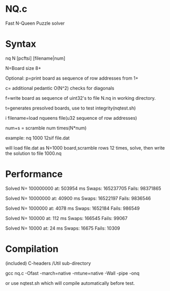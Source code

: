 # NQ.c

Fast N-Queen Puzzle solver

# Syntax

nq N [pcftsi] [filename|num]

N=Board size 8+

Optional:
p=print board as sequence of row addresses from 1+

c= additional pedantic O(N^2) checks for diagonals

f=write board as sequence of uint32's to file N.nq
in working directory.

t=generates presolved boards, use to test integrity(nqtest.sh)

i filename=load nqueens file(u32 sequence of row addresses)

num+s  = scramble num times(N*num)

example: nq 1000 12sif file.dat

will load file.dat as N=1000 board,scramble
rows 12 times, solve, then write
the solution to file 1000.nq

# Performance

Solved N= 100000000  at: 503954 ms Swaps: 165237705 Fails: 98371865 


Solved N= 10000000  at: 40900 ms Swaps: 16522197 Fails: 9836546 

Solved N= 1000000  at: 4078 ms Swaps: 1652184 Fails: 986549 

Solved N= 100000  at: 112 ms Swaps: 166545 Fails: 99067 

Solved N= 10000  at: 24 ms Swaps: 16675 Fails: 10309 

# Compilation

(included) C-headers /Util sub-directory

gcc nq.c -Ofast -march=native -mtune=native -Wall -pipe -onq

or use nqtest.sh which will compile automatically before test.

